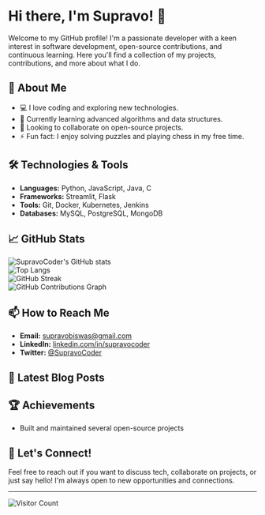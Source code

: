 # Hi there, I'm Supravo! 👋

Welcome to my GitHub profile! I'm a passionate developer with a keen interest in software development, open-source contributions, and continuous learning. Here you'll find a collection of my projects, contributions, and more about what I do.

## 🚀 About Me

- 💻 I love coding and exploring new technologies.
- 🌱 Currently learning advanced algorithms and data structures.
- 👯 Looking to collaborate on open-source projects.
- ⚡ Fun fact: I enjoy solving puzzles and playing chess in my free time.

## 🛠️ Technologies & Tools

- **Languages:** Python, JavaScript, Java, C
- **Frameworks:** Streamlit, Flask
- **Tools:** Git, Docker, Kubernetes, Jenkins
- **Databases:** MySQL, PostgreSQL, MongoDB

## 📈 GitHub Stats

![SupravoCoder's GitHub stats](https://github-readme-stats.vercel.app/api?username=SupravoCoder&show_icons=true&theme=radical)  
![Top Langs](https://github-readme-stats.vercel.app/api/top-langs/?username=SupravoCoder&layout=compact&theme=radical)  
![GitHub Streak](https://streak-stats.demolab.com?user=SupravoCoder&theme=radical&hide_border=true)  
![GitHub Contributions Graph](https://github-readme-activity-graph.cyclic.app/graph?username=SupravoCoder&theme=radical)

## 📫 How to Reach Me

- **Email:** [supravobiswas@gmail.com](mailto:supravobiswas@gmail.com)
- **LinkedIn:** [linkedin.com/in/supravocoder](https://linkedin.com/in/supravocoder)
- **Twitter:** [@SupravoCoder](https://twitter.com/SupravoCoder)

## 📝 Latest Blog Posts

<!-- BLOG-POST-LIST:START -->
<!-- BLOG-POST-LIST:END -->

## 🏆 Achievements

- Built and maintained several open-source projects

## 💬 Let's Connect!

Feel free to reach out if you want to discuss tech, collaborate on projects, or just say hello! I'm always open to new opportunities and connections.

---

![Visitor Count](https://visitor-badge.laobi.icu/badge?page_id=SupravoCoder.SupravoCoder)


